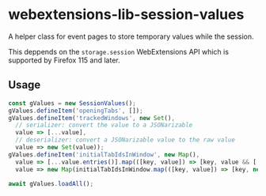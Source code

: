 # webextensions-lib-session-values

A helper class for event pages to store temporary values while the session.

This deppends on the `storage.session` WebExtensions API which is supported by Firefox 115 and later.

## Usage

```javascript
const gValues = new SessionValues();
gValues.defineItem('openingTabs', []);
gValues.defineItem('trackedWindows', new Set(),
  // serializer: convert the value to a JSONarizable
  value => [...value],
  // deserializer: convert a JSONarizable value to the raw value
  value => new Set(value));
gValues.defineItem('initialTabIdsInWindow', new Map(),
  value => [...value.entries()].map(([key, value]) => [key, value && [...value]]),
  value => new Map(initialTabIdsInWindow.map(([key, value]) => [key, new Set(value)])));

await gValues.loadAll();
```
